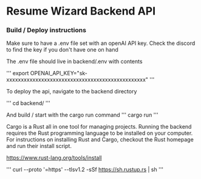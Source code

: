 # Resume Wizard Backend API

### Build / Deploy instructions
Make sure to have a .env file set with an openAI API key. Check the discord to find the key if you don't have one on hand

The .env file should live in backend/.env with contents

'''
export OPENAI_API_KEY="sk-xxxxxxxxxxxxxxxxxxxxxxxxxxxxxxxxxxxxxxxxxxxxxxxx"
'''

To deploy the api, navigate to the backend directory

'''
cd backend/
'''

And build / start with the cargo run command
'''
cargo run
'''

Cargo is a Rust all in one tool for managing projects. Running the backend requires the Rust programming language to be installed on your computer. For instructions on installing Rust and Cargo, checkout the Rust homepage and run their install script.

https://www.rust-lang.org/tools/install

'''
curl --proto '=https' --tlsv1.2 -sSf https://sh.rustup.rs | sh
'''

